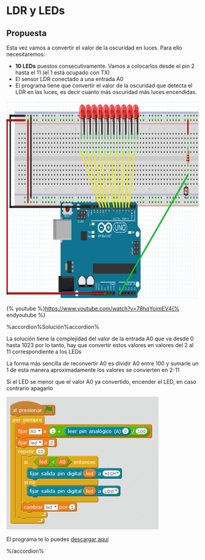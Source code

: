 
# LDR y LEDs

## Propuesta

Esta vez vamos a convertir el valor de la oscuridad en luces. Para ello necesitaremos:

- **10 LEDs** puestos consecutivamente. Vamos a colocarlos desde el pin 2 hasta el 11 (el 1 está ocupado con TX)
- El sensor LDR conectado a una entrada A0
- El programa tiene que convertir el valor de la oscuridad que detecta el LDR en las luces, es decir cuanto más oscuridad más luces encendidas.

<img src="img/cto-ldr-luces2.png" width="775" height="520" />

{% youtube %}https://www.youtube.com/watch?v=78hqYoimEV4{% endyoutube %}

%accordion%Solución%accordion%

La solución tiene la complejidad del valor de la entrada A0 que va desde 0 hasta 1023 por lo tanto, hay que convertir estos valores en valores del 2 al 11 correspondiente a los LEDs

La forma más sencilla de reconvertir A0 es dividir A0 entre 100 y sumarle un 1 de esta manera aproximadamente los valores se convierten en 2-11

Si el LED se menor que el valor A0 ya convertido, encender el LED, en caso contrario apagarlo

<img src="img/ldr-leds.png" width="399" height="348" />

El programa te lo puedes [descargar aquí](http://aularagon.catedu.es/materialesaularagon2013/arduino/M3/ldr-luces.sb2)


%/accordion%

